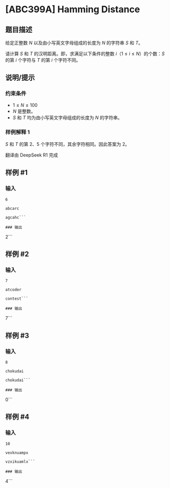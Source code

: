 # [ABC399A] Hamming Distance

## 题目描述

[problemUrl]: https://atcoder.jp/contests/abc399/tasks/abc399_a

给定正整数 $N$ 以及由小写英文字母组成的长度为 $N$ 的字符串 $S$ 和 $T$。

请计算 $S$ 和 $T$ 的汉明距离。即，求满足以下条件的整数 $i$（$1 \leq i \leq N$）的个数：$S$ 的第 $i$ 个字符与 $T$ 的第 $i$ 个字符不同。


## 说明/提示

### 约束条件

- $1 \leq N \leq 100$
- $N$ 是整数。
- $S$ 和 $T$ 均为由小写英文字母组成的长度为 $N$ 的字符串。

### 样例解释 1

$S$ 和 $T$ 的第 2、5 个字符不同，其余字符相同。因此答案为 2。

翻译由 DeepSeek R1 完成

## 样例 #1

### 输入

```
6
abcarc
agcahc```

### 输出

```
2```

## 样例 #2

### 输入

```
7
atcoder
contest```

### 输出

```
7```

## 样例 #3

### 输入

```
8
chokudai
chokudai```

### 输出

```
0```

## 样例 #4

### 输入

```
10
vexknuampx
vzxikuamlx```

### 输出

```
4```

